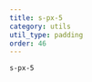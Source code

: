 ```yaml
---
title: s-px-5
category: utils
util_type: padding
order: 46
---
```

<div class="s-px-5">
  <code>s-px-5</code>
</div>